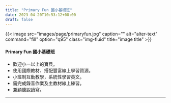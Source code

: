 ```yaml
---
title: "Primary Fun 國小基礎班"
date: 2023-04-20T10:53:12+08:00
draft: false
---
```


{{< image src="images/page/primaryfun.jpg" caption="" alt="alter-text" command="fill" option="q95" class="img-fluid" title="image title" >}}

#### Primary Fun 國小基礎班

* 歡迎小一以上的寶貝。
* 使用國際教材、搭配豐富線上學習資源。
* 小班制互動教學，系統性學習英文。
* 需完成錄音作業及主教材線上練習。
* 兼顧聽說讀寫。

---